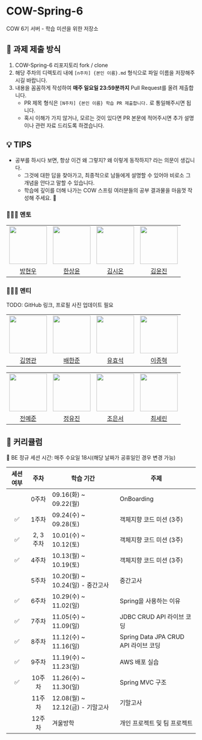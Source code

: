 # COW-Spring-6
COW 6기 서버 - 학습 미션을 위한 저장소

## 📒 과제 제출 방식
1. COW-Spring-6 리포지토리 fork / clone
2. 해당 주차의 디렉토리 내에 `[n주차] {본인 이름}.md` 형식으로 파일 이름을 저장해주시길 바랍니다.
3. 내용을 꼼꼼하게 작성하여 **매주 일요일 23:59분까지** Pull Request를 올려 제출합니다.
    * PR 제목 형식은 `[N주차] {본인 이름} 학습 PR 제출합니다.` 로 통일해주시면 됩니다.
    * 혹시 이해가 가지 않거나, 모르는 것이 있다면 PR 본문에 적어주시면 추가 설명이나 관련 자료 드리도록 하겠습니다.

## 💡 TIPS
* 공부를 하시다 보면, 항상 이건 왜 그렇지? 왜 이렇게 동작하지? 라는 의문이 생깁니다.
    * 그것에 대한 답을 찾아가고, 최종적으로 남들에게 설명할 수 있어야 비로소 그 개념을 안다고 말할 수 있습니다.
    * 학습에 깊이를 더해 나가는 COW 스프링 여러분들의 공부 결과물을 마음껏 작성해 주세요. 🙂

### 👩‍👧‍👦 멘토

<center>
<table  width="100%">
  <tr>
    <td  align="center">
      <img  src="https://avatars.githubusercontent.com/u/136908616?v=4"  width="100px;"  alt=""/>
    </td>
    <td  align="center">
      <img  src="https://avatars.githubusercontent.com/u/120346721?v=4"  width="100px;"  alt=""/>
    </td>
    <td  align="center">
      <img  src="https://avatars.githubusercontent.com/u/141540490?v=4"  width="100px;"  alt=""/>
    </td>
    <td  align="center">
      <img  src="https://avatars.githubusercontent.com/u/166277733?v=4"  width="100px;"  alt=""/>
    </td>
  </tr>
  <tr>
    <td align="center">
        <a href="https://github.com/baaamk">
            <div>방현우</div>
        </a>
    </td>
    <td align="center">
        <a href="https://github.com/0702Yoon">
            <div>한상윤</div>
        </a>
    </td>
    <td align="center">
        <a href="https://github.com/enohs">
            <div>김시온</div>
        </a>
    </td>
    <td align="center">
        <a href="https://github.com/yunjin1213">
            <div>김윤진</div>
        </a>
    </td>
  </tr>
</table>
</center>

### 👩‍👧‍👦 멘티
TODO: GitHub 링크, 프로필 사진 업데이트 필요
<center>
<table  width="100%">
  <tr>
    <td  align="center">
      <img  src="#"  width="100px;"  alt=""/>
    </td>
    <td  align="center">
      <img  src="#"  width="100px;"  alt=""/>
    </td>
    <td  align="center">
      <img  src="#"  width="100px;"  alt=""/>
    </td>
    <td  align="center">
      <img  src="#"  width="100px;"  alt=""/>
    </td>
  </tr>
  <tr>
    <td align="center">
        <a href="#">
            <div>김명관</div>
        </a>
    </td>
    <td align="center">
        <a href="#">
            <div>배한준</div>
        </a>
    </td>
    <td align="center">
        <a href="#">
            <div>유효석</div>
        </a>
    </td>
    <td align="center">
        <a href="#">
            <div>이종혁</div>
        </a>
    </td>
  </tr>
</table>
<table  width="100%">
<tr>
 <td  align="center">
   <img  src="#"  width="100px;"  alt=""/>
 </td>
 <td  align="center">
   <img  src="#"  width="100px;"  alt=""/>
 </td>
 <td  align="center">
   <img  src="#"  width="100px;"  alt=""/>
 </td>
  <td  align="center">
   <img  src="#"  width="100px;"  alt=""/>
 </td>
</tr>
<tr>
 <td align="center">
     <a href="#">
         <div>전예준</div>
     </a>
 </td>
 <td align="center">
     <a href="#">
         <div>정유진</div>
     </a>
 </td>
 <td align="center">
     <a href="#">
         <div>조은서</div>
     </a>
 </td>
  <td align="center">
     <a href="#">
         <div>최세린</div>
     </a>
 </td>
</tr>
</table>
</center>

## 📖 커리큘럼

👏 BE 정규 세션 시간: 매주 수요일 18시(해당 날짜가 공휴일인 경우 변경 가능)

| 세션 여부 |   주차   | 학습 기간                      | 주제                            |
|:-----:|:------:|----------------------------|-------------------------------|
|       |  0주차   | 09.16(화) ~ 09.22(월)        | OnBoarding                    |
|   ✅   |  1주차   | 09.24(수) ~ 09.28(토)        | 객체지향 코드 미션 (3주)               |
|   ✅   | 2, 3주차 | 10.01(수) ~ 10.12(토)        | 객체지향 코드 미션 (3주)               |
|   ✅   |  4주차   | 10.13(월) ~ 10.19(토)        | 객체지향 코드 미션 (3주)               |
|       |  5주차   | 10.20(월) ~ 10.24(일) - 중간고사 | 중간고사                          |
|   ✅   |  6주차   | 10.29(수) ~ 11.02(일)        | Spring을 사용하는 이유               |
|   ✅   |  7주차   | 11.05(수) ~ 11.09(일)        | JDBC CRUD API 라이브 코딩          |
|   ✅   |  8주차   | 11.12(수) ~ 11.16(일)        | Spring Data JPA CRUD API 라이브 코딩 |
|   ✅   |  9주차   | 11.19(수) ~ 11.23(일)        | AWS 배포 실습                     |
|   ✅   |  10주차  | 11.26(수) ~ 11.30(일)        | Spring MVC 구조                              |
|       |  11주차  | 12.08(월) ~ 12.12(금) - 기말고사 | 기말고사                          |
|       |  12주차  | 겨울방학                       | 개인 프로젝트 및 팀 프로젝트              |